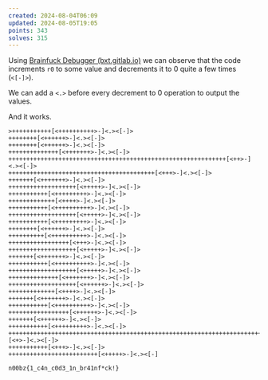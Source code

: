 ```yaml
---
created: 2024-08-04T06:09
updated: 2024-08-05T19:05
points: 343
solves: 315
---
```


Using [Brainfuck Debugger (bxt.gitlab.io)](https://bxt.gitlab.io/brainfuck-debugger/) we can observe that the code increments `r0` to some value and decrements it to 0 quite a few times (`<[-]>`).

We can add a `<.>` before every decrement to 0 operation to output the values.

And it works.

```bf
>+++++++++++[<++++++++++>-]<.><[-]>
++++++++[<++++++>-]<.><[-]>
++++++++[<++++++>-]<.><[-]>
++++++++++++++[<+++++++>-]<.><[-]>
+++++++++++++++++++++++++++++++++++++++++++++++++++++++++++++[<++>-]<.><[-]>
+++++++++++++++++++++++++++++++++++++++++[<+++>-]<.><[-]>
+++++++[<+++++++>-]<.><[-]>
+++++++++++++++++++[<+++++>-]<.><[-]>
+++++++++++[<+++++++++>-]<.><[-]>
+++++++++++++[<++++>-]<.><[-]>
+++++++++++[<++++++++++>-]<.><[-]>
+++++++++++++++++++[<+++++>-]<.><[-]>
+++++++++++[<+++++++++>-]<.><[-]>
++++++++[<++++++>-]<.><[-]>
++++++++++[<++++++++++>-]<.><[-]>
+++++++++++++++++[<+++>-]<.><[-]>
+++++++++++++++++++[<+++++>-]<.><[-]>
+++++++[<+++++++>-]<.><[-]>
+++++++++++[<++++++++++>-]<.><[-]>
+++++++++++++++++++[<+++++>-]<.><[-]>
++++++++++++++[<+++++++>-]<.><[-]>
+++++++++++++++++++[<++++++>-]<.><[-]>
+++++++++++++[<++++>-]<.><[-]>
+++++++[<+++++++>-]<.><[-]>
+++++++++++[<++++++++++>-]<.><[-]>
+++++++++++++++++[<++++++>-]<.><[-]>
+++++++[<++++++>-]<.><[-]>
+++++++++++[<+++++++++>-]<.><[-]>
+++++++++++++++++++++++++++++++++++++++++++++++++++++++++++++++++++++++++++++++++++++++++++++++++++++++++++[<+>-]<.><[-]>
+++++++++++[<+++>-]<.><[-]>
+++++++++++++++++++++++++[<+++++>-]<.><[-]
```

```flag
n00bz{1_c4n_c0d3_1n_br41nf*ck!}
```
